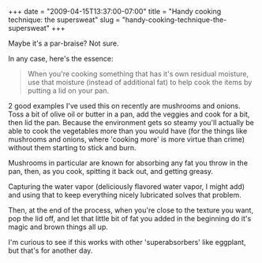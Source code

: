 +++
date = "2009-04-15T13:37:00-07:00"
title = "Handy cooking technique: the supersweat"
slug = "handy-cooking-technique-the-supersweat"
+++


Maybe it's a par-braise? Not sure.

In any case, here's the essence: 

> When you're cooking something that has it's own residual moisture, use that moisture (instead of additional fat) to help cook the items by putting a lid on your pan.

2 good examples I've used this on recently are mushrooms and onions. Toss a bit of olive oil or butter in a pan, add the veggies and cook for a bit, then lid the pan. Because the environment gets so steamy you'll actually be able to cook the vegetables more than you would have (for the things like mushrooms and onions, where 'cooking more' is more virtue than crime) without them starting to stick and burn.

Mushrooms in particular are known for absorbing any fat you throw in the pan, then, as you cook, spitting it back out, and getting greasy.

Capturing the water vapor (deliciously flavored water vapor, I might add) and using that to keep everything nicely lubricated solves that problem.

Then, at the end of the process, when you're close to the texture you want, pop the lid off, and let that little bit of fat you added in the beginning do it's magic and brown things all up.

I'm curious to see if this works with other 'superabsorbers' like eggplant, but that's for another day.
